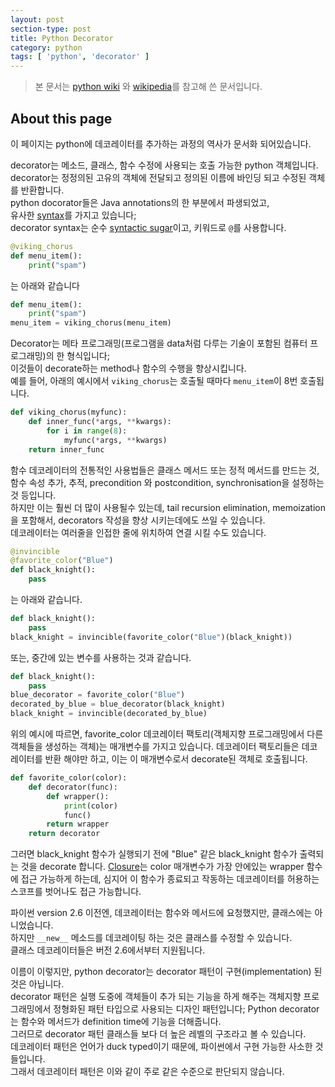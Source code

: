 ```yaml
---
layout: post
section-type: post
title: Python Decorator
category: python
tags: [ 'python', 'decorator' ]
---
```


> 본 문서는 [python wiki](https://wiki.python.org/moin/PythonDecorators#What_is_a_Decorator) 와 [wikipedia](https://en.wikipedia.org/wiki/Python_syntax_and_semantics#Decorators)를 참고해 쓴 문서입니다.

## About this page

이 페이지는 python에 데코레이터를 추가하는 과정의 역사가 문서화 되어있습니다.


decorator는 메소드, 클래스, 함수 수정에 사용되는 호출 가능한 python 객체입니다.  
decorator는 정정의된 고유의 객체에 전달되고 정의된 이름에 바인딩 되고 수정된 객체를 반환합니다.  
python docorator들은 Java annotations의 한 부분에서 파생되었고,  
유사한 [syntax](https://en.wikipedia.org/wiki/Syntax_(programming_languages))를 가지고 있습니다;  
decorator syntax는 순수 [syntactic sugar](https://en.wikipedia.org/wiki/Syntactic_sugar)이고, 키워드로 ```@```를 사용합니다.

``` python
@viking_chorus
def menu_item():
    print("spam")
```

는 아래와 같습니다

``` python
def menu_item():
    print("spam")
menu_item = viking_chorus(menu_item)
```

Decorator는 메타 프로그래밍(프로그램을 data처럼 다루는 기술이 포함된 컴퓨터 프로그래밍)의 한 형식입니다;  
이것들이 decorate하는 method나 함수의 수행을 향상시킵니다.  
예를 들어, 아래의 예시에서 ```viking_chorus```는 호출될 때마다 ```menu_item```이 8번 호출됩니다.

``` python
def viking_chorus(myfunc):
    def inner_func(*args, **kwargs):
        for i in range(8):
            myfunc(*args, **kwargs)
    return inner_func
```

함수 데코레이터의 전통적인 사용법들은 클래스 메서드 또는 정적 메서드를 만드는 것, 함수 속성 추가, 추적, precondition 와 postcondition, synchronisation을 설정하는 것 등입니다.  
하지만 이는 훨씬 더 많이 사용될수 있는데, tail recursion elimination, memoization을 포함해서, decorators 작성을 향상 시키는데에도 쓰일 수 있습니다.  
데코레이터는 여러줄을 인접한 줄에 위치하여 연결 시킬 수도 있습니다.

``` python
@invincible
@favorite_color("Blue")
def black_knight():
    pass
```

는 아래와 같습니다.

``` python
def black_knight():
    pass
black_knight = invincible(favorite_color("Blue")(black_knight))
```

또는, 중간에 있는 변수를 사용하는 것과 같습니다.

``` python
def black_knight():
    pass
blue_decorator = favorite_color("Blue")
decorated_by_blue = blue_decorator(black_knight)
black_knight = invincible(decorated_by_blue)
```

위의 예시에 따르면, favorite_color 데코레이터 팩토리(객체지향 프로그래밍에서 다른 객체들을 생성하는 객체)는 매개변수를 가지고 있습니다. 데코레이터 팩토리들은 데코레이터를 반환 해야만 하고, 이는 이 매개변수로서 decorate된 객체로 호출됩니다.

``` python
def favorite_color(color):
    def decorator(func):
        def wrapper():
            print(color)
            func()
        return wrapper
    return decorator
```

그러면 black_knight 함수가 실행되기 전에 "Blue" 같은 black_knight 함수가 출력되는 것을 decorate 합니다. [Closure](https://en.wikipedia.org/wiki/Closure_(computer_programming))는 color 매개변수가 가장 안에있는 wrapper 함수에 접근 가능하게 하는데, 심지어 이 함수가 종료되고 작동하는 데코레이터를 허용하는 스코프를 벗어나도 접근 가능합니다.

파이썬 version 2.6 이전엔, 데코레이터는 함수와 메서드에 요청했지만, 클래스에는 아니었습니다.   
하지만 ```__new__``` 메소드를 데코레이팅 하는 것은 클래스를 수정할 수 있습니다.  
클래스 데코레이터들은 버전 2.6에서부터 지원됩니다.  

이름이 이렇지만, python decorator는 decorator 패턴이 구현(implementation) 된 것은 아닙니다.  
decorator 패턴은 실행 도중에 객체들이 추가 되는 기능을 하게 해주는 객체지향 프로그래밍에서 정형화된 패턴 타입으로 사용되는 디자인 패턴입니다; Python decorator는 함수와 메서드가 definition time에 기능을 더해줍니다.  
그러므로 decorator 패턴 클래스들 보다 더 높은 레벨의 구조라고 볼 수 있습니다.  
데코레이터 패턴은 언어가 duck typed이기 때문에, 파이썬에서 구현 가능한 사소한 것들입니다.  
그래서 데코레이터 패턴은 이와 같이 주로 같은 수준으로 판단되지 않습니다.
